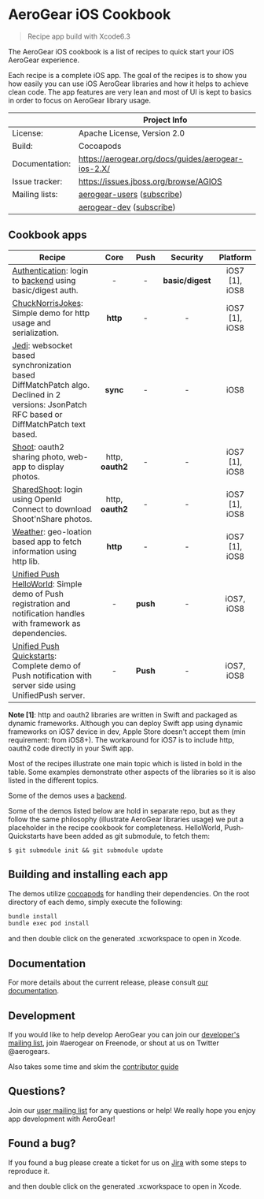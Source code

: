 AeroGear iOS Cookbook
=====================

> Recipe app build with Xcode6.3

The AeroGear iOS cookbook is a list of recipes to quick start your iOS AeroGear experience. 

Each recipe is a complete iOS app. The goal of the recipes is to show you how easily you can use iOS AeroGear libraries and how it helps to achieve clean code. The app features are very lean and most of UI is kept to basics in order to focus on AeroGear library usage. 

|                 | Project Info  |
| --------------- | ------------- |
| License:        | Apache License, Version 2.0  |
| Build:          | Cocoapods  |
| Documentation:  | https://aerogear.org/docs/guides/aerogear-ios-2.X/ |
| Issue tracker:  | https://issues.jboss.org/browse/AGIOS  |
| Mailing lists:  | [aerogear-users](http://aerogear-users.1116366.n5.nabble.com/) ([subscribe](https://lists.jboss.org/mailman/listinfo/aerogear-users))  |
|                 | [aerogear-dev](http://aerogear-dev.1069024.n5.nabble.com/) ([subscribe](https://lists.jboss.org/mailman/listinfo/aerogear-dev))  |


## Cookbook apps

| Recipe    | Core  | Push  | Security  | Platform  |
| ------------- |:-------------:| :-----:|:-----:|:----:|
| [Authentication](Authentication/README.md): login to [backend](https://github.com/aerogear/aerogear-backend-cookbook/tree/master/Authentication) using basic/digest auth.| - | - | **basic/digest** |iOS7 [1], iOS8|
| [ChuckNorrisJokes](ChuckNorrisJokes/README.md): Simple demo for http usage and serialization.| **http** | - | - |iOS7 [1], iOS8|
| [Jedi](Jedi/README.md): websocket based synchronization based DiffMatchPatch algo. Declined in 2 versions: JsonPatch RFC based or DiffMatchPatch text based.| **sync** | - | - |iOS8|
| [Shoot](Shoot/README.md): oauth2 sharing photo, web-app to display photos.| http, **oauth2** | - | - |iOS7 [1], iOS8|
| [SharedShoot](SharedShoot/README.md): login using OpenId Connect to download Shoot'nShare photos.| http, **oauth2** | - | - |iOS7 [1], iOS8|
| [Weather](Weather/README.md): geo-loation based app to fetch information using http lib.| **http** | - | - |iOS7 [1], iOS8|
| [Unified Push HelloWorld](https://github.com/jboss-mobile/unified-push-helloworld): Simple demo of Push registration and notification handles with framework as dependencies.| - | **push** | - |iOS7, iOS8|
| [Unified Push Quickstarts](https://github.com/jboss-mobile/unified-push-quickstarts/tree/master/client/contacts-mobile-ios-client): Complete demo of Push notification with server side using UnifiedPush server.| - | **Push** | - |iOS7, iOS8|

**Note [1]**: http and oauth2 libraries are written in Swift and packaged as dynamic frameworks. Although you can deploy Swift app using dynamic frameworks on iOS7 device in dev, Apple Store doesn't accept them (min requirement: from iOS8+). The workaround for iOS7 is to include http, oauth2 code directly in your Swift app.

Most of the recipes illustrate one main topic which is listed in bold in the table. Some examples demonstrate other aspects of the libraries so it is also listed in the different topics. 

Some of the demos uses a [backend](https://github.com/aerogear/aerogear-backend-cookbook/).

Some of the demos listed below are hold in separate repo, but as they follow the same philosophy (illustrate AeroGear libraries usage) we put a placeholder in the recipe cookbook for completeness. HelloWorld, Push-Quickstarts have been added as git submodule, to fetch them:

    $ git submodule init && git submodule update

## Building and installing each app

The demos utilize [cocoapods](http://cocoapods.org) for handling their dependencies. On the root directory of each demo, simply execute the following:

```bash
bundle install
bundle exec pod install
```

and then double click on the generated .xcworkspace to open in Xcode.

## Documentation

For more details about the current release, please consult [our documentation](https://aerogear.org/docs/guides/aerogear-ios-2.X/).

## Development

If you would like to help develop AeroGear you can join our [developer's mailing list](https://lists.jboss.org/mailman/listinfo/aerogear-dev), join #aerogear on Freenode, or shout at us on Twitter @aerogears.

Also takes some time and skim the [contributor guide](http://aerogear.org/docs/guides/Contributing/)

## Questions?

Join our [user mailing list](https://lists.jboss.org/mailman/listinfo/aerogear-users) for any questions or help! We really hope you enjoy app development with AeroGear!

## Found a bug?

If you found a bug please create a ticket for us on [Jira](https://issues.jboss.org/browse/AGIOS) with some steps to reproduce it.

and then double click on the generated .xcworkspace to open in Xcode.
